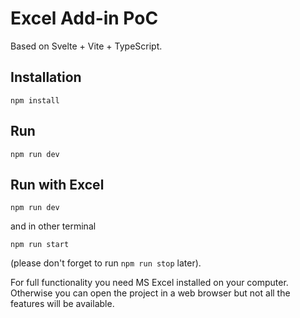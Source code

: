 # Excel Add-in PoC

Based on Svelte + Vite + TypeScript.


## Installation

```
npm install
```


## Run

```
npm run dev
```

## Run with Excel

```
npm run dev
```

and in other terminal

```
npm run start
```

(please don't forget to run `npm run stop` later).


For full functionality you need MS Excel installed on your computer. Otherwise you can open the project in a web browser but not all the features will be available.
